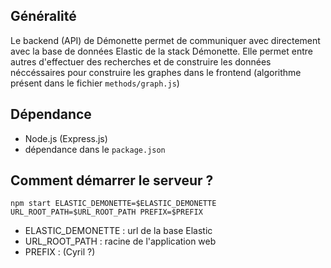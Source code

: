 ## Généralité
Le backend (API) de Démonette permet de communiquer avec directement avec la base de données Elastic de la stack Démonette.
Elle permet entre autres d'effectuer des recherches et de construire les données néccéssaires pour construire les graphes dans 
le frontend (algorithme présent dans le fichier `methods/graph.js`)

## Dépendance
- Node.js (Express.js)
- dépendance dans le `package.json`

## Comment démarrer le serveur ?

`npm start ELASTIC_DEMONETTE=$ELASTIC_DEMONETTE URL_ROOT_PATH=$URL_ROOT_PATH PREFIX=$PREFIX`

- ELASTIC_DEMONETTE : url de la base Elastic
- URL_ROOT_PATH : racine de l'application web
- PREFIX : (Cyril ?)
